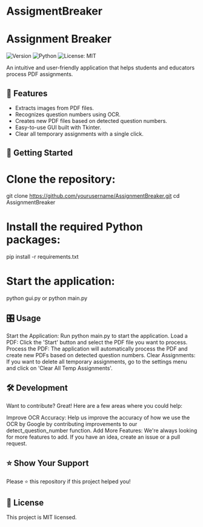 # AssigmentBreaker
# Assignment Breaker

![Version](https://img.shields.io/badge/version-1.0.0-blue.svg?cacheSeconds=2592000)
![Python](https://img.shields.io/badge/python-3.6+-blue.svg)
![License: MIT](https://img.shields.io/badge/License-MIT-green.svg)

An intuitive and user-friendly application that helps students and educators process PDF assignments.

## 🚀 Features

- Extracts images from PDF files.
- Recognizes question numbers using OCR.
- Creates new PDF files based on detected question numbers.
- Easy-to-use GUI built with Tkinter.
- Clear all temporary assignments with a single click.

## 🏁 Getting Started

# Clone the repository:

git clone https://github.com/yourusername/AssignmentBreaker.git
cd AssignmentBreaker

# Install the required Python packages:
pip install -r requirements.txt

# Start the application:

python gui.py
or
python main.py

## 🎛️ Usage
Start the Application: Run python main.py to start the application.
Load a PDF: Click the 'Start' button and select the PDF file you want to process.
Process the PDF: The application will automatically process the PDF and create new PDFs based on detected question numbers.
Clear Assignments: If you want to delete all temporary assignments, go to the settings menu and click on 'Clear All Temp Assignments'.

## 🛠️ Development
Want to contribute? Great! Here are a few areas where you could help:

Improve OCR Accuracy: Help us improve the accuracy of how we use the OCR by Google by contributing improvements to our detect_question_number function.
Add More Features: We're always looking for more features to add. If you have an idea, create an issue or a pull request.

## ⭐ Show Your Support
Please ⭐ this repository if this project helped you!

## 📝 License
This project is MIT licensed.
